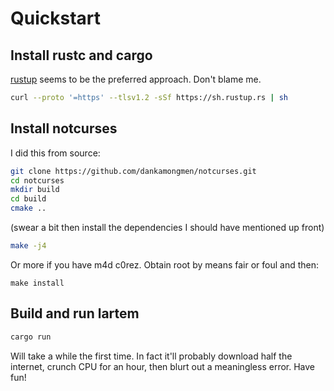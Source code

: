 # Quickstart

## Install rustc and cargo

[rustup](https://rustup.rs/) seems to be the preferred approach.  Don't blame me.

```sh
curl --proto '=https' --tlsv1.2 -sSf https://sh.rustup.rs | sh
```

## Install notcurses

I did this from source:

```sh
git clone https://github.com/dankamongmen/notcurses.git
cd notcurses
mkdir build
cd build
cmake ..
```

(swear a bit then install the dependencies I should have mentioned up front)

```sh
make -j4
```

Or more if you have m4d c0rez.  Obtain root by means fair or foul and then:

```
make install
```

## Build and run lartem

```sh
cargo run
```

Will take a while the first time.  In fact it'll probably download half the internet, crunch CPU for an hour, then blurt out a meaningless error.  Have fun!
